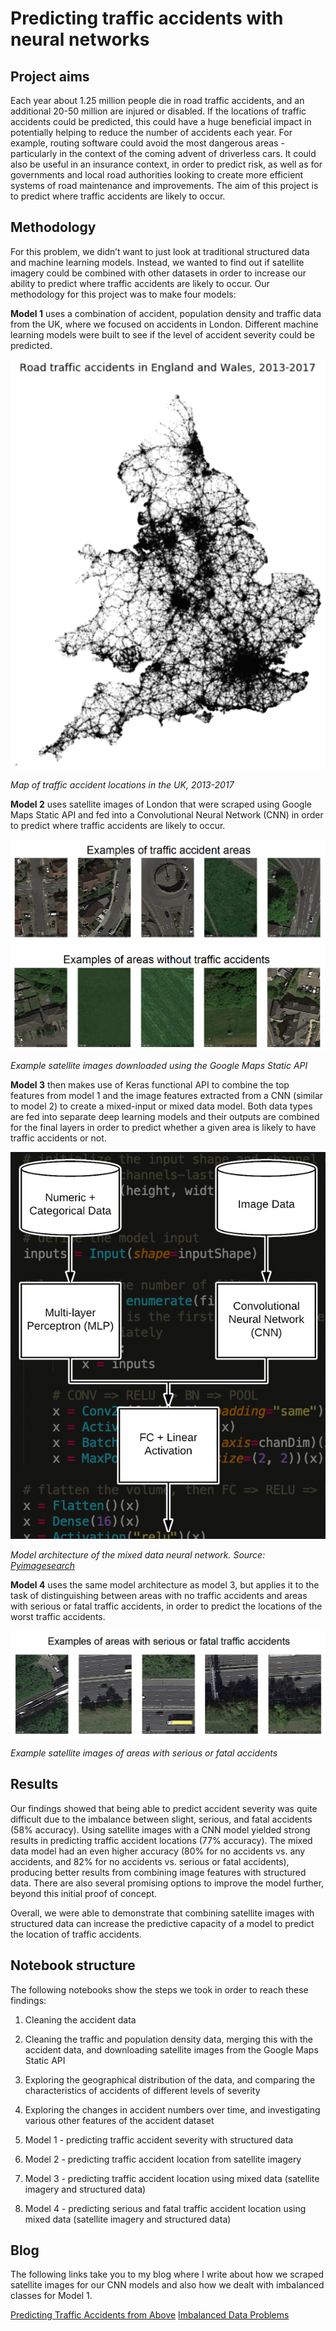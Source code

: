 ﻿# Predicting traffic accidents with neural networks



## Project aims


Each year about 1.25 million people die in road traffic accidents, and an additional 20-50 million are injured or disabled. If the locations of traffic accidents could be predicted, this could have a huge beneficial impact in potentially helping to reduce the number of accidents each year. For example, routing software could avoid the most dangerous areas - particularly in the context of the coming advent of driverless cars. It could also be useful in an insurance context, in order to predict risk, as well as for governments and local road authorities looking to create more efficient systems of road maintenance and improvements. The aim of this project is to predict where traffic accidents are likely to occur.





## Methodology


For this problem, we didn’t want to just look at traditional structured data and machine learning models. Instead, we wanted to find out if satellite imagery could be combined with other datasets in order to increase our ability to predict where traffic accidents are likely to occur. Our methodology for this project was to make four models:



**Model 1** uses a combination of accident, population density and traffic data from the UK, where we focused on accidents in London.  Different machine learning models were built to see if the level of accident severity could be predicted.



![](model1_accident_locations.png)



*Map of traffic accident locations in the UK, 2013-2017*
 



**Model 2** uses satellite images of London that were scraped using Google Maps Static API and fed into a Convolutional Neural Network (CNN) in order to predict where traffic accidents are likely to occur.



![](model2_satellite_image_examples.png)



*Example satellite images downloaded using the Google Maps Static API*


**Model 3** then makes use of Keras functional API to combine the top features from model 1 and the image features extracted from a CNN (similar to model 2) to create a mixed-input or mixed data model. Both data types are fed into separate deep learning models and their outputs are combined for the final layers in order to predict whether a given area is likely to have traffic accidents or not.



![](model3_mixed_data.png)



*Model architecture of the mixed data neural network. Source: [Pyimagesearch](https://www.pyimagesearch.com/2019/02/04/keras-multiple-inputs-and-mixed-data/)*






**Model 4** uses the same model architecture as model 3, but applies it to the task of distinguishing between areas with no traffic accidents and areas with serious or fatal traffic accidents, in order to predict the locations of the worst traffic accidents.


![](model4_serious_accident_examples.png)

*Example satellite images of areas with serious or fatal accidents*


## Results



Our findings showed that being able to predict accident severity was quite difficult due to the imbalance between slight, serious, and fatal accidents (58% accuracy).  Using satellite images with a CNN model yielded strong results in predicting traffic accident locations (77% accuracy). The mixed data model had an even higher accuracy (80% for no accidents vs. any accidents, and 82% for no accidents vs. serious or fatal accidents), producing better results from combining image features with structured data. There are also several promising options to improve the model further, beyond this initial proof of concept.



Overall, we were able to demonstrate that combining satellite images with structured data can increase the predictive capacity of a model to predict the location of traffic accidents.





## Notebook structure



The following notebooks show the steps we took in order to reach these findings:

1. Cleaning the accident data

2. Cleaning the traffic and population density data, merging this with the accident data, and downloading satellite images from the Google Maps Static API

3. Exploring the geographical distribution of the data, and comparing the characteristics of accidents of different levels of severity

4. Exploring the changes in accident numbers over time, and investigating various other features of the accident dataset

5. Model 1 - predicting traffic accident severity with structured data

6. Model 2 - predicting traffic accident location from satellite imagery

7. Model 3 - predicting traffic accident location using mixed data (satellite imagery and structured data)
8. Model 4 - predicting serious and fatal traffic accident location using mixed data (satellite imagery and structured data)

## Blog

The following links take you to my blog where I write about how we scraped satellite images for our CNN models and also how we dealt with imbalanced classes for Model 1.

[Predicting Traffic Accidents from Above](https://medium.com/@sabatinochen/predicting-traffic-accidents-from-above-e781a1e8228)
[Imbalanced Data Problems](https://medium.com/@sabatinochen/imbalanced-data-problems-7ca0baf5f800)